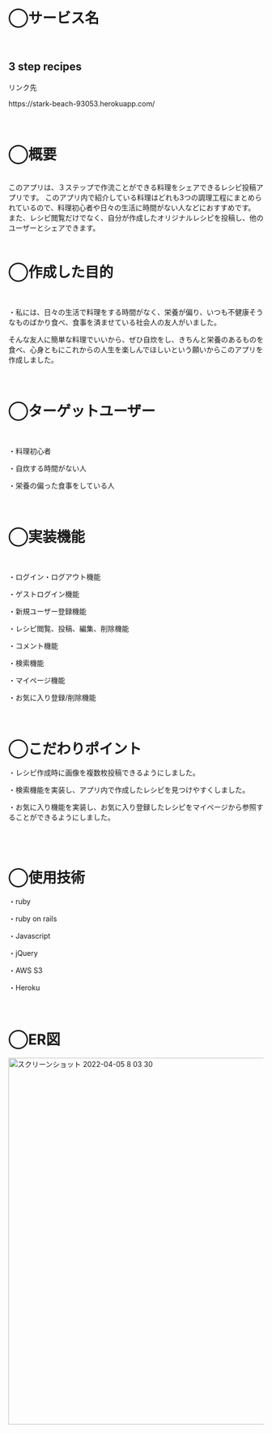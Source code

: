 <h1>◯サービス名</h1>
<br>
<h2>3 step recipes</h2>
<p>リンク先</p>
<p>https://stark-beach-93053.herokuapp.com/</p>
<br>
<h1>◯概要</h1>
<br>
  このアプリは、３ステップで作流ことができる料理をシェアできるレシピ投稿アプリです。
このアプリ内で紹介している料理はどれも3つの調理工程にまとめられているので、料理初心者や日々の生活に時間がない人などにおすすめです。
また、レシピ閲覧だけでなく、自分が作成したオリジナルレシピを投稿し、他のユーザーとシェアできます。
<br>
<br>
<h1>◯作成した目的</h1>
<br>
<p>・私には、日々の生活で料理をする時間がなく、栄養が偏り、いつも不健康そうなものばかり食べ、食事を済ませている社会人の友人がいました。</p>
<p>そんな友人に簡単な料理でいいから、ぜひ自炊をし、きちんと栄養のあるものを食べ、心身ともにこれからの人生を楽しんでほしいという願いからこのアプリを作成しました。
</p>
<br>
<h1>◯ターゲットユーザー</h1>
<br>
<p>・料理初心者</p>
<p>・自炊する時間がない人</p>
<p>・栄養の偏った食事をしている人</p>
<br>
<h1>◯実装機能</h1>
<br>
<p>・ログイン・ログアウト機能</p>
<p>・ゲストログイン機能</p>
<p>・新規ユーザー登録機能</p>
<p>・レシピ閲覧、投稿、編集、削除機能</p>
<p>・コメント機能</p>
<p>・検索機能</p>
<p>・マイページ機能</p>
<p>・お気に入り登録/削除機能</p>
<br>
<h1>◯こだわりポイント</h1>
<p>・レシピ作成時に画像を複数枚投稿できるようにしました。</p>
<p>・検索機能を実装し、アプリ内で作成したレシピを見つけやすくしました。</p>
<p>・お気に入り機能を実装し、お気に入り登録したレシピをマイページから参照することができるようにしました。</p>
<br>
<br>
<h1>◯使用技術</h1>
<p>・ruby</p>
<p>・ruby on rails</p>
<p>・Javascript</p>
<p>・jQuery</p>
<p>・AWS S3</p>
<p>・Heroku</p>
<br>
<h1>◯ER図</h1>
<div>
<img width="723" alt="スクリーンショット 2022-04-05 8 03 30" src="https://user-images.githubusercontent.com/79039664/161646450-96766e24-65dc-4317-8852-3d8a1d2044b2.png">
</div>
